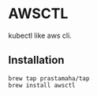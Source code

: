 # AWSCTL

kubectl like aws cli.

## Installation

```
brew tap prastamaha/tap
brew install awsctl
```